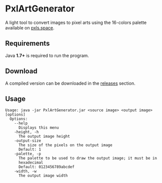 # PxlArtGenerator #

A light tool to convert images to pixel arts using the 16-colors palette available on [pxls.space](http://pxls.space).

## Requirements ##

Java **1.7+** is required to run the program.

## Download ##

A compiled version can be downloaded in the [releases](#) section.

## Usage ##

    Usage: java -jar PxlArtGenerator.jar <source image> <output image> [options]
      Options:
        --help
          Displays this menu
        -height, -h
          The output image height
        -output-size
          The size of the pixels on the output image
          Default: 1
        -palette, -p
          The palette to be used to draw the output image; it must be in 
          hexadecimal 
          Default: 0123456789abcdef
        -width, -w
          The output image width